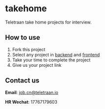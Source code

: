 # takehome
Teletraan take home projects for interview.

## How to use 

1. Fork this project
2. Select any project in [backend](https://github.com/teletraan/takehome/blob/master/backend) and [frontend](https://github.com/teletraan/takehome/blob/master/frontend)
3. Take your time to complete the project
4. Give us your project link

## Contact us

**Email**: job.cn@teletraan.io

**HR Wechat**: 17767179603
